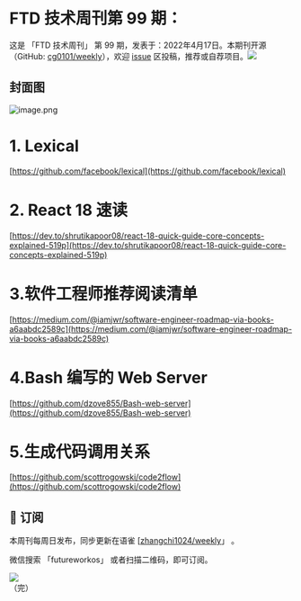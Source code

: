 # FTD 技术周刊第 99 期：
这是 「FTD 技术周刊」 第 99 期，发表于：2022年4月17日。本期刊开源（GitHub: [cg0101/weekly](https://github.com/cg0101/weekly)），欢迎 [issue](https://github.com/cg0101/weekly/issues) 区投稿，推荐或自荐项目。![](https://visitor-badge.glitch.me/badge?page_id=cg0101.weekly) <a href="https://www.linkedin.com/in/%E9%A9%B0-%E5%BC%A0-60669710a/">
        </a>
## 封面图


![image.png](https://cdn.nlark.com/yuque/0/2022/png/132503/1650206172861-35cf99fa-2ae4-4384-93c2-18a3db92cd78.png#clientId=u067970f9-87cc-4&crop=0&crop=0&crop=1&crop=1&from=paste&height=540&id=ue57da033&margin=%5Bobject%20Object%5D&name=image.png&originHeight=1080&originWidth=1080&originalType=binary&ratio=1&rotation=0&showTitle=false&size=1675682&status=done&style=none&taskId=u971bdcf1-aa5c-4787-98ef-98da51f1877&title=&width=540)

# 1. Lexical

[https://github.com/facebook/lexical](https://github.com/facebook/lexical)

# 2. React 18 速读

[https://dev.to/shrutikapoor08/react-18-quick-guide-core-concepts-explained-519p](https://dev.to/shrutikapoor08/react-18-quick-guide-core-concepts-explained-519p)

# 3.软件工程师推荐阅读清单

[https://medium.com/@iamjwr/software-engineer-roadmap-via-books-a6aabdc2589c](https://medium.com/@iamjwr/software-engineer-roadmap-via-books-a6aabdc2589c)

# 4.Bash 编写的 Web Server

[https://github.com/dzove855/Bash-web-server](https://github.com/dzove855/Bash-web-server)

# 5.生成代码调用关系

[https://github.com/scottrogowski/code2flow](https://github.com/scottrogowski/code2flow)



## 📅 订阅
本周刊每周日发布，同步更新在语雀 [[zhangchi1024/weekly](https://www.yuque.com/zhangchi1024/weekly)」 。


微信搜索 「futureworkos」 或者扫描二维码，即可订阅。
<div align="left"> <img src="https://cdn.nlark.com/yuque/0/2021/jpeg/132503/1640750963398-e8538e9e-6b96-46f7-abff-c93b56bdd377.jpeg?x-oss-process=image%2Fwatermark%2Ctype_d3F5LW1pY3JvaGVp%2Csize_36%2Ctext_5byg6amw%2Ccolor_FFFFFF%2Cshadow_50%2Ct_80%2Cg_se%2Cx_10%2Cy_10%2Fresize%2Cw_426%2Climit_0" ></div>
    （完）